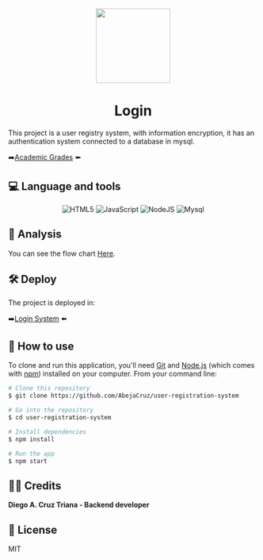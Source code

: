 <h1 align="center">
<img src="https://ibb.co/Xx1ZnTF" width="150px">
</h1>
<h1 align="center">Login</h1>

This project is a user registry system, with information encryption, it has an authentication system connected to a database in mysql.


➡️[Academic Grades](https://elegant-hermann-729528.netlify.app/ "Academic Grades") ⬅️

## :computer: Language and tools
<p align="center">
<img alt="HTML5" src="https://img.shields.io/badge/html5%20-%23E34F26.svg?&style=for-the-badge&logo=html5&logoColor=white"/> <img alt="JavaScript" src="https://img.shields.io/badge/javascript%20-%23323330.svg?&style=for-the-badge&logo=javascript&logoColor=%23F7DF1E"/> <img alt="NodeJS" src="https://img.shields.io/badge/node.js-%2343853D.svg?&style=for-the-badge&logo=node.js&logoColor=white"/>  <img alt="Mysql" src="https://img.shields.io/badge/MySQL-00000F?style=for-the-badge&logo=mysql&logoColor=white"/> 
</p>


## :open_book: Analysis

You can see the flow chart [Here](https://raw.githubusercontent.com/AbejaCruz/user-registration-system/main/diagram/login_Mysql.jpg).

## :hammer_and_wrench: Deploy 

The project is deployed in:

➡️[Login System](https://login-app-mysql.herokuapp.com/ "Login System") ⬅️

## :open_file_folder: How to use
To clone and run this application, you'll need [Git](https://git-scm.com) and [Node.js](https://nodejs.org/en/download/) (which comes with [npm](http://npmjs.com)) installed on your computer. From your command line:

```bash
# Clone this repository
$ git clone https://github.com/AbejaCruz/user-registration-system

# Go into the repository
$ cd user-registration-system

# Install dependencies
$ npm install

# Run the app
$ npm start
```
## :man_technologist: Credits

**Diego A. Cruz Triana  - Backend developer**

## :scroll: License
MIT
 
